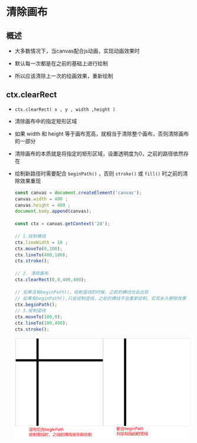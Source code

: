 # 清除画布

## 概述

+ 大多数情况下，当canvas配合js动画，实现动画效果时

+ 默认每一次都是在之前的基础上进行绘制

+ 所以应该清除上一次的绘画效果，重新绘制

## ctx.clearRect

+ `ctx.clearRect( x , y , width ,height )`

+ 清除画布中的指定矩形区域

+ 如果 width 和 height 等于画布宽高，就相当于清除整个画布，否则清除画布的一部分

+ 清除画布的本质就是将指定的矩形区域，设置透明度为0，之前的路径依然存在

+ 绘制新路径时需要配合 `beginPath()` ，否则 `stroke()` 或 `fill()` 时之前的清除效果重现

  ```js
  const canvas = document.createElement('canvas');
  canvas.width = 400 ;
  canvas.height = 400 ;
  document.body.append(canvas);

  const ctx = canvas.getContext('2d');

  // 1.绘制横线
  ctx.lineWidth = 10 ;
  ctx.moveTo(0,100);
  ctx.lineTo(400,100);
  ctx.stroke();

  // 2. 清除画布
  ctx.clearRect(0,0,400,400);

  // 如果没有beginPath()，绘制竖线的时候，之前的横线也会出现
  // 如果有beginPath(),只会绘制竖线，之前的横线不会重新绘制。实现永久擦除效果
  ctx.beginPath();
  // 3.绘制竖线
  ctx.moveTo(100,0);
  ctx.lineTo(100,400);
  ctx.stroke();
  ```

  ![clearRect](images/clearRect.png)
